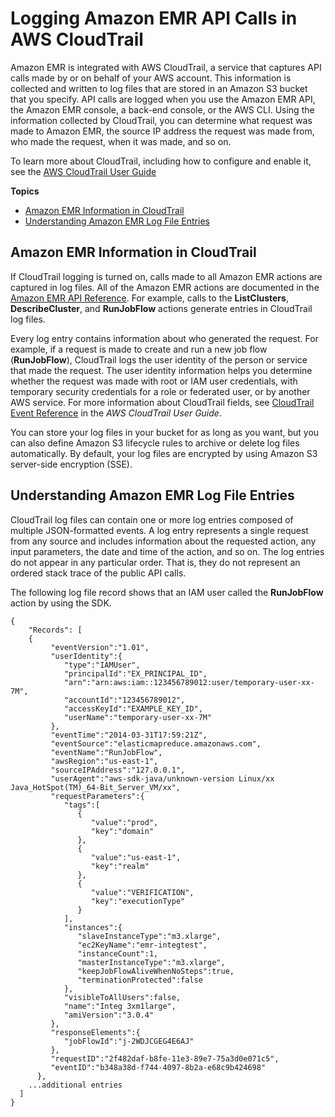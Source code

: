 # Logging Amazon EMR API Calls in AWS CloudTrail<a name="logging_emr_api_calls"></a>

Amazon EMR is integrated with AWS CloudTrail, a service that captures API calls made by or on behalf of your AWS account\. This information is collected and written to log files that are stored in an Amazon S3 bucket that you specify\. API calls are logged when you use the Amazon EMR API, the Amazon EMR console, a back\-end console, or the AWS CLI\. Using the information collected by CloudTrail, you can determine what request was made to Amazon EMR, the source IP address the request was made from, who made the request, when it was made, and so on\. 

To learn more about CloudTrail, including how to configure and enable it, see the [AWS CloudTrail User Guide](http://docs.aws.amazon.com/awscloudtrail/latest/userguide/) 

**Topics**
+ [Amazon EMR Information in CloudTrail](#emr_info_in_ct)
+ [Understanding Amazon EMR Log File Entries](#understanding_emr_log_file_entries)

## Amazon EMR Information in CloudTrail<a name="emr_info_in_ct"></a>

If CloudTrail logging is turned on, calls made to all Amazon EMR actions are captured in log files\. All of the Amazon EMR actions are documented in the [Amazon EMR API Reference](http://docs.aws.amazon.com/ElasticMapReduce/latest/API/)\. For example, calls to the **ListClusters**, **DescribeCluster**, and **RunJobFlow** actions generate entries in CloudTrail log files\. 

Every log entry contains information about who generated the request\. For example, if a request is made to create and run a new job flow \(**RunJobFlow**\), CloudTrail logs the user identity of the person or service that made the request\. The user identity information helps you determine whether the request was made with root or IAM user credentials, with temporary security credentials for a role or federated user, or by another AWS service\. For more information about CloudTrail fields, see [CloudTrail Event Reference](http://docs.aws.amazon.com/awscloudtrail/latest/userguide/eventreference.html) in the *AWS CloudTrail User Guide*\. 

You can store your log files in your bucket for as long as you want, but you can also define Amazon S3 lifecycle rules to archive or delete log files automatically\. By default, your log files are encrypted by using Amazon S3 server\-side encryption \(SSE\)\. 

## Understanding Amazon EMR Log File Entries<a name="understanding_emr_log_file_entries"></a>

CloudTrail log files can contain one or more log entries composed of multiple JSON\-formatted events\. A log entry represents a single request from any source and includes information about the requested action, any input parameters, the date and time of the action, and so on\. The log entries do not appear in any particular order\. That is, they do not represent an ordered stack trace of the public API calls\. 

The following log file record shows that an IAM user called the **RunJobFlow** action by using the SDK\. 

```
{
	"Records": [
	{
         "eventVersion":"1.01",
         "userIdentity":{
            "type":"IAMUser",
            "principalId":"EX_PRINCIPAL_ID",
            "arn":"arn:aws:iam::123456789012:user/temporary-user-xx-7M",
            "accountId":"123456789012",
            "accessKeyId":"EXAMPLE_KEY_ID",
            "userName":"temporary-user-xx-7M"
         },
         "eventTime":"2014-03-31T17:59:21Z",
         "eventSource":"elasticmapreduce.amazonaws.com",
         "eventName":"RunJobFlow",
         "awsRegion":"us-east-1",
         "sourceIPAddress":"127.0.0.1",
         "userAgent":"aws-sdk-java/unknown-version Linux/xx Java_HotSpot(TM)_64-Bit_Server_VM/xx",
         "requestParameters":{
            "tags":[
               {
                  "value":"prod",
                  "key":"domain"
               },
               {
                  "value":"us-east-1",
                  "key":"realm"
               },
               {
                  "value":"VERIFICATION",
                  "key":"executionType"
               }
            ],
            "instances":{
               "slaveInstanceType":"m3.xlarge",
               "ec2KeyName":"emr-integtest",
               "instanceCount":1,
               "masterInstanceType":"m3.xlarge",
               "keepJobFlowAliveWhenNoSteps":true,
               "terminationProtected":false
            },
            "visibleToAllUsers":false,
            "name":"Integ 3xm1large",
            "amiVersion":"3.0.4"
         },
         "responseElements":{
            "jobFlowId":"j-2WDJCGEG4E6AJ"
         },
         "requestID":"2f482daf-b8fe-11e3-89e7-75a3d0e071c5",
         "eventID":"b348a38d-f744-4097-8b2a-e68c9b424698"
      },
	...additional entries
  ]
}
```